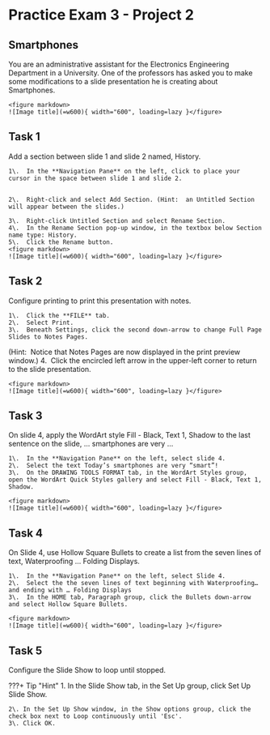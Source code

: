# Practice Exam 3 - Project 2

## Smartphones
You are an administrative assistant for the Electronics Engineering Department in a University. One of the professors has asked you to make some modifications to a slide presentation he is creating about Smartphones.  
    
    <figure markdown>
    ![Image title](=w600){ width="600", loading=lazy }</figure>

## Task 1
 
Add a section between slide 1 and slide 2 named, History.  

    1\.  In the **Navigation Pane** on the left, click to place your cursor in the space between slide 1 and slide 2.  


    2\.  Right-click and select Add Section. (Hint:  an Untitled Section will appear between the slides.)

    3\.  Right-click Untitled Section and select Rename Section.  
    4\.  In the Rename Section pop-up window, in the textbox below Section name type: History.  
    5\.  Click the Rename button.      
    <figure markdown>
    ![Image title](=w600){ width="600", loading=lazy }</figure>

## Task 2

Configure printing to print this presentation with notes.  

    1\.  Click the **FILE** tab. 
    2\.  Select Print.  
    3\.  Beneath Settings, click the second down-arrow to change Full Page Slides to Notes Pages.  
(Hint:  Notice that Notes Pages are now displayed in the print preview window.)
    4\.  Click the encircled left arrow in the upper-left corner to return to the slide presentation.  

    
    <figure markdown>
    ![Image title](=w600){ width="600", loading=lazy }</figure>

## Task 3

On slide 4, apply the WordArt style Fill - Black, Text 1, Shadow to the last sentence on the slide, ... smartphones are very ... 

    1\.  In the **Navigation Pane** on the left, select slide 4.  
    2\.  Select the text Today’s smartphones are very “smart”!
    3\.  On the DRAWING TOOLS FORMAT tab, in the WordArt Styles group, open the WordArt Quick Styles gallery and select Fill - Black, Text 1, Shadow.  
    
    <figure markdown>
    ![Image title](=w600){ width="600", loading=lazy }</figure>

## Task 4

On Slide 4, use Hollow Square Bullets to create a list from the seven lines of text, Waterproofing … Folding Displays.  

    1\.  In the **Navigation Pane** on the left, select Slide 4.  
    2\.  Select the the seven lines of text beginning with Waterproofing… and ending with … Folding Displays
    3\.  In the HOME tab, Paragraph group, click the Bullets down-arrow and select Hollow Square Bullets.  
    
    <figure markdown>
    ![Image title](=w600){ width="600", loading=lazy }</figure>

## Task 5

Configure the Slide Show to loop until stopped.  

???+ Tip "Hint"
    1\. In the Slide Show tab, in the Set Up group, click Set Up Slide Show.  

    2\. In the Set Up Show window, in the Show options group, click the check box next to Loop continuously until 'Esc'.  
    3\. Click OK.  